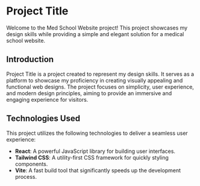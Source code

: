 # Project Title

Welcome to the Med School Website project! This project showcases my design skills while providing a simple and elegant solution for a medical school website. 

## Introduction

Project Title is a project created to represent my design skills. It serves as a platform to showcase my proficiency in creating visually appealing and functional web designs. The project focuses on simplicity, user experience, and modern design principles, aiming to provide an immersive and engaging experience for visitors.

## Technologies Used

This project utilizes the following technologies to deliver a seamless user experience:

- **React**: A powerful JavaScript library for building user interfaces.
- **Tailwind CSS**: A utility-first CSS framework for quickly styling components.
- **Vite**: A fast build tool that significantly speeds up the development process.
